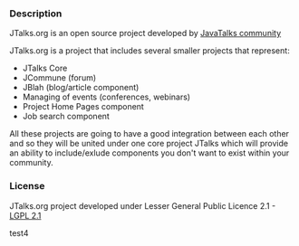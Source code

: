 ### Description

JTalks.org is an open source project developed by [JavaTalks community](http://jtalks.org)

JTalks.org is a project that includes several smaller projects that represent:

* JTalks Core
* JCommune (forum)
* JBlah (blog/article component)
* Managing of events (conferences, webinars)
* Project Home Pages component
* Job search component

All these projects are going to have a good integration between each other and so they will 
be united under one core project JTalks which will provide an ability to include/exlude components you don't want to exist within your community.

### License

JTalks.org project developed under Lesser General Public Licence 2.1 - [LGPL 2.1](http://www.gnu.org/licenses/lgpl-2.1.html)


test4

